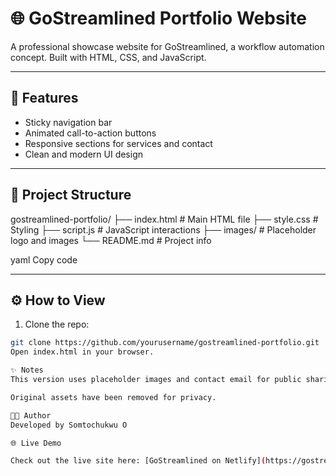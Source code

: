 # 🌐 GoStreamlined Portfolio Website

A professional showcase website for GoStreamlined, a workflow automation concept. Built with HTML, CSS, and JavaScript.

---

## 🚀 Features

- Sticky navigation bar
- Animated call-to-action buttons
- Responsive sections for services and contact
- Clean and modern UI design

---

## 📂 Project Structure

gostreamlined-portfolio/
├── index.html # Main HTML file
├── style.css # Styling
├── script.js # JavaScript interactions
├── images/ # Placeholder logo and images
└── README.md # Project info

yaml
Copy code

---

## ⚙️ How to View

1. Clone the repo:
```bash
git clone https://github.com/yourusername/gostreamlined-portfolio.git
Open index.html in your browser.

✨ Notes
This version uses placeholder images and contact email for public sharing.

Original assets have been removed for privacy.

👨‍💻 Author
Developed by Somtochukwu O

🌐 Live Demo

Check out the live site here: [GoStreamlined on Netlify](https://gostreamlined.netlify.app/)
